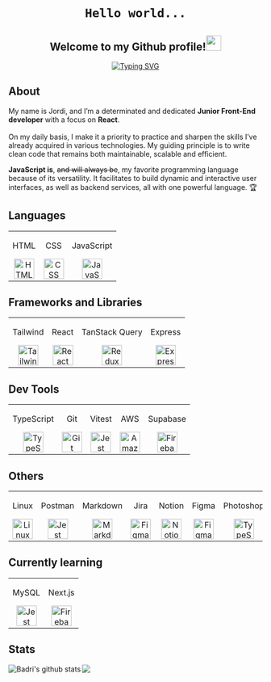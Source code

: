 <div align="center">
 <h1><code color='green'>Hello world...</code> </h1>
<h2> Welcome to my Github profile!<img src="https://github.com/abdoachhoubi/abdoachhoubi/blob/main/gifs/Hi.gif" width="30"></h2>

<p align="center">
<a href="https://git.io/typing-svg"><img src="https://readme-typing-svg.demolab.com?font=Inter+Tight&weight=500&size=44&duration=4000&pause=3000&color=FFFFFF&center=true&vCenter=true&width=820&height=100&lines=I'm+a+Junior+Front+End+Developer+%F0%9F%A7%91%F0%9F%8F%BB%E2%80%8D%F0%9F%92%BB;Always+craving+for+new+knowledge+%F0%9F%A7%A0;(and+also+ice-cream%2C+let's+be+honest...)+%F0%9F%8D%A6" alt="Typing SVG" /></a>
</p>
</div>

<h2>About</h2>


My name is Jordi, and I’m a determinated and dedicated <b>Junior Front-End developer</b> with a focus on <b>React</b>. 
<br>
<br>
On my daily basis, I make it a priority to practice and sharpen the skills I’ve already acquired in various technologies. My guiding principle is to write clean code that remains both maintainable, scalable and efficient. 
<br>

<b>JavaScript is</b>, <del>and will always be</del>, my favorite programming language because of its versatility. It facilitates to build dynamic and interactive user interfaces, as well as backend services, all with one powerful language. 🏆


<h2>Languages</h2>

<table>
  <tr>
    <td align="center">
      <p>HTML</p>
      <img src="https://skillicons.dev/icons?i=html&theme=dark" height="40px" alt="HTML" />
    </td>
    <td align="center">
      <p>CSS</p>
      <img src="https://skillicons.dev/icons?i=css&theme=dark" height="40px" alt="CSS" />
    </td>
    <td align="center">
      <p>JavaScript</p>
      <img src="https://skillicons.dev/icons?i=js&theme=dark" height="40px" alt="JavaScript" />
    </td>
  </tr>
</table>

<h2>Frameworks and Libraries</h2>

<table>
  <tr>
    <td align="center">
      <p>Tailwind</p>
      <img src="https://skillicons.dev/icons?i=tailwind&theme=light" height="40px" alt="Tailwind" />
    </td>
    <td align="center">
      <p>React</p>
      <img src="https://skillicons.dev/icons?i=react&theme=dark" height="40px" alt="React" />
    </td>
    <td align="center">
      <p>TanStack Query</p>
      <img src="https://skillicons.dev/icons?i=redux&theme=light" height="40px" alt="Redux" />
    </td>
    <td align="center">
      <p>Express</p>
      <img src="https://skillicons.dev/icons?i=express&theme=light" height="40px" alt="Express" />
    </td>
    
  </tr>
</table>

<h2>Dev Tools</h2>

<table>
  <tr>
    <td align="center">
      <p>TypeScript</p>
      <img src="https://skillicons.dev/icons?i=ts&theme=dark" height="40px" alt="TypeScript" />
    </td>
    <td align="center">
      <p>Git</p>
      <img src="https://skillicons.dev/icons?i=git&theme=dark" height="40px" alt="Git" />
    </td>
    <td align="center">
      <p>Vitest</p>
      <img src="https://skillicons.dev/icons?i=vitest&theme=dark" height="40px" alt="Jest" />
    </td>
  <td align="center">
      <p>AWS</p>
      <img src="https://skillicons.dev/icons?i=aws&theme=dark" height="40px" alt="Amazon Web Services" />
  </td>
  <td align="center">
      <p>Supabase</p>
      <img src="https://skillicons.dev/icons?i=supabase&theme=light" height="40px" alt="Firebase" />
  </td>
  </tr>
</table>

<h2>Others</h2>

<table>
  <tr>
    <td align="center">
      <p>Linux</p>
      <img src="https://skillicons.dev/icons?i=linux&theme=dark" height="40px" alt="Linux" />
    </td>
<td align="center">
      <p>Postman</p>
      <img src="https://skillicons.dev/icons?i=postman&theme=dark" height="40px" alt="Jest" />
    </td>
    <td align="center">
      <p>Markdown</p>
      <img src="https://skillicons.dev/icons?i=markdown&theme=dark" height="40px" alt="Markdown" />
    </td>
   <td align="center">
      <p>Jira</p>
      <img src="https://skillicons.dev/icons?i=jira&theme=light" height="40px" alt="Figma" />
  </td>
    <td align="center">
      <p>Notion</p>
      <img src="https://skillicons.dev/icons?i=notion&theme=dark" height="40px" alt="Notion" />
    </td>
<td align="center">
      <p>Figma</p>
      <img src="https://skillicons.dev/icons?i=figma&theme=light" height="40px" alt="Figma" />
  </td>
    <td align="center">
      <p>Photoshop</p>
      <img src="https://skillicons.dev/icons?i=ps&theme=dark" height="40px" alt="TypeScript" />
    </td>
    
  </tr>
</table>

<h2>Currently learning</h2>

<table>
  <tr>
<td align="center">
      <p>MySQL</p>
      <img src="https://skillicons.dev/icons?i=mysql&theme=dark" height="40px" alt="Jest" />
    </td>
    <td align="center">
      <p>Next.js</p>
      <img src="https://skillicons.dev/icons?i=nextjs&theme=light" height="40px" alt="Firebase" />
    </td>
  </tr>
</table>


<h2>Stats</h2>

<div align="justify">
  <a href="https://github.com/anuraghazra/github-readme-stats">
  <img align="left" src="https://github-readme-stats.anuraghazra1.vercel.app/api?username=codingjordi&show_icons=true&include_all_commits=true&theme=onedark" alt="Badri's github stats" />
</a>

<a href="https://github.com/anuraghazra/github-readme-stats">
  <!-- Change the `github-readme-stats.anuraghazra1.vercel.app` to `github-readme-stats.vercel.app`  -->
  <img align="left" src="https://github-readme-stats.anuraghazra1.vercel.app/api/top-langs/?username=codingjordi&layout=compact&theme=onedark" />
</a>
  
</div>


<!--
**codingjordi/codingjordi** is a ✨ _special_ ✨ repository because its `README.md` (this file) appears on your GitHub profile.

Here are some ideas to get you started:

- 🔭 I’m currently working on ...
- 🌱 I’m currently learning ...
- 👯 I’m looking to collaborate on ...
- 🤔 I’m looking for help with ...
- 💬 Ask me about ...
- 📫 How to reach me: ...
- 😄 Pronouns: ...
- ⚡ Fun fact: ...
- +ç

-->
